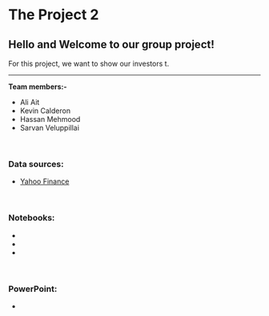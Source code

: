 # The Project 2

## Hello and Welcome to our group project! 

For this project, we want to show our investors t.

___

**Team members:-**

   - Ali Ait
   - Kevin Calderon
   - Hassan Mehmood
   - Sarvan Veluppillai

<p>&nbsp;</p>

### Data sources:
- [Yahoo Finance](https://ca.finance.yahoo.com/)



<p>&nbsp;</p>

### Notebooks:
- 
- 
- 

<p>&nbsp;</p>

### PowerPoint:

- 



